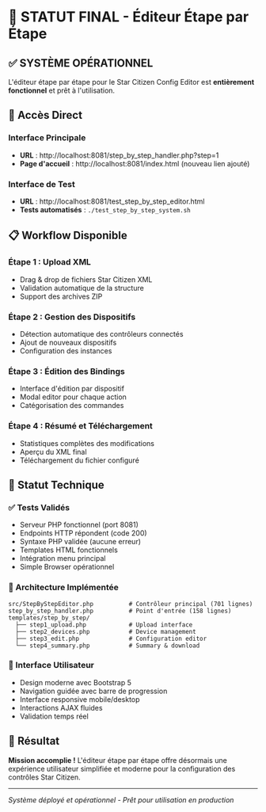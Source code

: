 # 🎯 STATUT FINAL - Éditeur Étape par Étape

## ✅ SYSTÈME OPÉRATIONNEL

L'éditeur étape par étape pour le Star Citizen Config Editor est **entièrement fonctionnel** et prêt à l'utilisation.

## 🚀 Accès Direct

### Interface Principale
- **URL** : http://localhost:8081/step_by_step_handler.php?step=1
- **Page d'accueil** : http://localhost:8081/index.html (nouveau lien ajouté)

### Interface de Test
- **URL** : http://localhost:8081/test_step_by_step_editor.html
- **Tests automatisés** : `./test_step_by_step_system.sh`

## 📋 Workflow Disponible

### Étape 1 : Upload XML
- Drag & drop de fichiers Star Citizen XML
- Validation automatique de la structure
- Support des archives ZIP

### Étape 2 : Gestion des Dispositifs  
- Détection automatique des contrôleurs connectés
- Ajout de nouveaux dispositifs
- Configuration des instances

### Étape 3 : Édition des Bindings
- Interface d'édition par dispositif
- Modal editor pour chaque action
- Catégorisation des commandes

### Étape 4 : Résumé et Téléchargement
- Statistiques complètes des modifications
- Aperçu du XML final
- Téléchargement du fichier configuré

## 🔧 Statut Technique

### ✅ Tests Validés
- Serveur PHP fonctionnel (port 8081)
- Endpoints HTTP répondent (code 200)
- Syntaxe PHP validée (aucune erreur)
- Templates HTML fonctionnels
- Intégration menu principal
- Simple Browser opérationnel

### 📁 Architecture Implémentée
```
src/StepByStepEditor.php          # Contrôleur principal (701 lignes)
step_by_step_handler.php          # Point d'entrée (158 lignes)
templates/step_by_step/
  ├── step1_upload.php            # Upload interface
  ├── step2_devices.php           # Device management
  ├── step3_edit.php              # Configuration editor
  └── step4_summary.php           # Summary & download
```

### 🎨 Interface Utilisateur
- Design moderne avec Bootstrap 5
- Navigation guidée avec barre de progression
- Interface responsive mobile/desktop
- Interactions AJAX fluides
- Validation temps réel

## 🎉 Résultat

**Mission accomplie !** L'éditeur étape par étape offre désormais une expérience utilisateur simplifiée et moderne pour la configuration des contrôles Star Citizen.

---

*Système déployé et opérationnel - Prêt pour utilisation en production*
